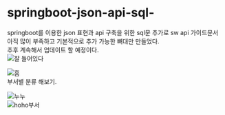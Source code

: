 # springboot-json-api-sql-
springboot를 이용한 json 표현과 api 구축을 위한 sql문 추가로 sw api 가이드문서  
아직 많이 부족하고 기본적으로 추가 가능한 뼈대만 만들었다.  
추후 계속해서 업데이트 할 예정이다.  
![잘 들어있다](https://user-images.githubusercontent.com/58061933/106905425-a001b880-673f-11eb-82dc-89e68dd81042.PNG)

![흠](https://user-images.githubusercontent.com/58061933/106905429-a132e580-673f-11eb-8958-5883338531ad.PNG)  
부서별 분류 해보기.  

![누누](https://user-images.githubusercontent.com/58061933/107051672-10780a80-6810-11eb-88d8-4aaa12676596.PNG)  
![hoho부서](https://user-images.githubusercontent.com/58061933/107051670-0fdf7400-6810-11eb-9fdf-016cb2d9d58e.PNG)  




